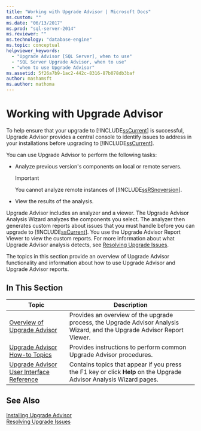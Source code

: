 ```yaml
---
title: "Working with Upgrade Advisor | Microsoft Docs"
ms.custom: ""
ms.date: "06/13/2017"
ms.prod: "sql-server-2014"
ms.reviewer: ""
ms.technology: "database-engine"
ms.topic: conceptual
helpviewer_keywords: 
  - "Upgrade Advisor [SQL Server], when to use"
  - "SQL Server Upgrade Advisor, when to use"
  - "when to use Upgrade Advisor"
ms.assetid: 5f26a7b9-1ac2-442c-8316-87b078db3baf
author: mashamsft
ms.author: mathoma
---
```

# Working with Upgrade Advisor
  To help ensure that your upgrade to [!INCLUDE[ssCurrent](../../includes/sscurrent-md.md)] is successful, Upgrade Advisor provides a central console to identify issues to address in your installations before upgrading to [!INCLUDE[ssCurrent](../../includes/sscurrent-md.md)].  
  
 You can use Upgrade Advisor to perform the following tasks:  
  
-   Analyze previous version's components on local or remote servers.  
  
    > [!IMPORTANT]  
    >  You cannot analyze remote instances of [!INCLUDE[ssRSnoversion](../../includes/ssrsnoversion-md.md)].  
  
-   View the results of the analysis.  
  
 Upgrade Advisor includes an analyzer and a viewer. The Upgrade Advisor Analysis Wizard analyzes the components you select. The analyzer then generates custom reports about issues that you must handle before you can upgrade to [!INCLUDE[ssCurrent](../../includes/sscurrent-md.md)]. You use the Upgrade Advisor Report Viewer to view the custom reports. For more information about what Upgrade Advisor analysis detects, see [Resolving Upgrade Issues](../../../2014/sql-server/install/resolving-upgrade-issues.md).  
  
 The topics in this section provide an overview of Upgrade Advisor functionality and information about how to use Upgrade Advisor and Upgrade Advisor reports.  
  
## In This Section  
  
|Topic|Description|  
|-----------|-----------------|  
|[Overview of Upgrade Advisor](../../../2014/sql-server/install/overview-of-upgrade-advisor.md)|Provides an overview of the upgrade process, the Upgrade Advisor Analysis Wizard, and the Upgrade Advisor Report Viewer.|  
|[Upgrade Advisor How-to Topics](../../../2014/sql-server/install/upgrade-advisor-how-to-topics.md)|Provides instructions to perform common Upgrade Advisor procedures.|  
|[Upgrade Advisor User Interface Reference](../../../2014/sql-server/install/upgrade-advisor-user-interface-reference.md)|Contains topics that appear if you press the F1 key or click **Help** on the Upgrade Advisor Analysis Wizard pages.|  
  
## See Also  
 [Installing Upgrade Advisor](../../../2014/sql-server/install/installing-upgrade-advisor.md)   
 [Resolving Upgrade Issues](../../../2014/sql-server/install/resolving-upgrade-issues.md)  
  
  
